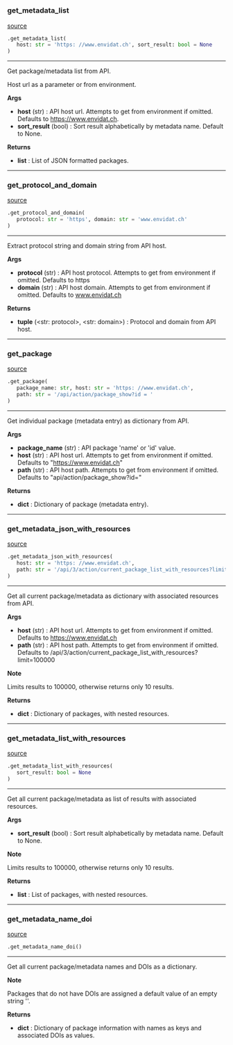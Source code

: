#

### get_metadata_list

[source](https://github.com/EnviDat/envidat-python-utils/blob/main/../envidat/api/v1.py/#L16)

```python
.get_metadata_list(
   host: str = 'https: //www.envidat.ch', sort_result: bool = None
)
```

---

Get package/metadata list from API.

Host url as a parameter or from environment.

**Args**

- **host** (str) : API host url. Attempts to get from environment if omitted.
  Defaults to https://www.envidat.ch.
- **sort_result** (bool) : Sort result alphabetically by metadata name.
  Default to None.

**Returns**

- **list** : List of JSON formatted packages.

---

### get_protocol_and_domain

[source](https://github.com/EnviDat/envidat-python-utils/blob/main/../envidat/api/v1.py/#L56)

```python
.get_protocol_and_domain(
   protocol: str = 'https', domain: str = 'www.envidat.ch'
)
```

---

Extract protocol string and domain string from API host.

**Args**

- **protocol** (str) : API host protocol. Attempts to get from environment if omitted.
  Defaults to https
- **domain** (str) : API host domain. Attempts to get from environment if omitted.
  Defaults to www.envidat.ch

**Returns**

- **tuple** (<str: protocol>, <str: domain>) : Protocol and domain from API host.

---

### get_package

[source](https://github.com/EnviDat/envidat-python-utils/blob/main/../envidat/api/v1.py/#L79)

```python
.get_package(
   package_name: str, host: str = 'https: //www.envidat.ch',
   path: str = '/api/action/package_show?id = '
)
```

---

Get individual package (metadata entry) as dictionary from API.

**Args**

- **package_name** (str) : API package 'name' or 'id' value.
- **host** (str) : API host url. Attempts to get from environment if omitted.
  Defaults to "https://www.envidat.ch"
- **path** (str) : API host path. Attempts to get from environment if omitted.
  Defaults to "api/action/package_show?id="

**Returns**

- **dict** : Dictionary of package (metadata entry).

---

### get_metadata_json_with_resources

[source](https://github.com/EnviDat/envidat-python-utils/blob/main/../envidat/api/v1.py/#L183)

```python
.get_metadata_json_with_resources(
   host: str = 'https: //www.envidat.ch',
   path: str = '/api/3/action/current_package_list_with_resources?limit = 100000'
)
```

---

Get all current package/metadata as dictionary with associated resources from
API.

**Args**

- **host** (str) : API host url. Attempts to get from environment if omitted.
  Defaults to https://www.envidat.ch
- **path** (str) : API host path. Attempts to get from environment if omitted.
  Defaults to /api/3/action/current_package_list_with_resources?limit=100000

**Note**

Limits results to 100000, otherwise returns only 10 results.

**Returns**

- **dict** : Dictionary of packages, with nested resources.

---

### get_metadata_list_with_resources

[source](https://github.com/EnviDat/envidat-python-utils/blob/main/../envidat/api/v1.py/#L221)

```python
.get_metadata_list_with_resources(
   sort_result: bool = None
)
```

---

Get all current package/metadata as list of results with associated resources.

**Args**

- **sort_result** (bool) : Sort result alphabetically by metadata name.
  Default to None.

**Note**

Limits results to 100000, otherwise returns only 10 results.

**Returns**

- **list** : List of packages, with nested resources.

---

### get_metadata_name_doi

[source](https://github.com/EnviDat/envidat-python-utils/blob/main/../envidat/api/v1.py/#L252)

```python
.get_metadata_name_doi()
```

---

Get all current package/metadata names and DOIs as a dictionary.

**Note**

Packages that do not have DOIs are assigned a default value
of an empty string ''.

**Returns**

- **dict** : Dictionary of package information with names as keys
  and associated DOIs as values.
